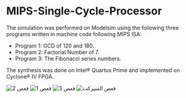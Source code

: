 # MIPS-Single-Cycle-Processor


The simulation was performed on Modelsim using the following three programs written in machine code following MIPS ISA:
- Program 1: GCD of 120 and 180.
- Program 2: Factorial Number of 7.
- Program 3: The Fibonacci series numbers.

The synthesis was done on Intel® Quartus Prime and implemented on Cyclone® IV FPGA. 

![فعص 2](https://user-images.githubusercontent.com/68661639/158978545-48b0ef60-5c77-4c70-a8b1-5564eddfd65d.JPG)
![فعص 1](https://user-images.githubusercontent.com/68661639/158978560-2a8725dd-a17e-4dfd-b1aa-2e5a5543a9d0.JPG)
![فعص 3](https://user-images.githubusercontent.com/68661639/158978569-f46b0019-d6c1-4066-baf4-5a450d77973d.JPG)
![فعص السيركت](https://user-images.githubusercontent.com/68661639/158978577-70f50489-3cfc-4f7f-9868-e8375437a505.JPG)


